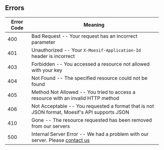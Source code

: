 ## Errors

Error Code | Meaning
---------- | -------
400 | Bad Request -- Your request has an incorrect parameter
401 | Unauthorized -- Your `X-Moesif-Application-Id` header is incorrect
403 | Forbidden -- You accessed a resource not allowed with your key
404 | Not Found -- The specified resource could not be found
405 | Method Not Allowed -- You tried to access a resource with an invalid HTTP method
406 | Not Acceptable -- You requested a format that is not JSON format, Moesif's API supports JSON
410 | Gone -- The resource requested has been removed from our servers
500 | Internal Server Error -- We had a problem with our server. Please [contact us](mailto:support@moesif.com)
